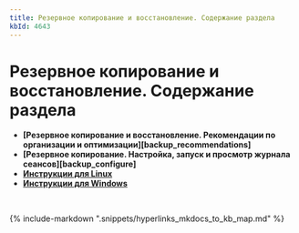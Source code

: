 ```yaml
---
title: Резервное копирование и восстановление. Содержание раздела
kbId: 4643
---
```


# Резервное копирование и восстановление. Содержание раздела

- **[Резервное копирование и восстановление. Рекомендации по организации и оптимизации][backup_recommendations]**
- **[Резервное копирование. Настройка, запуск и просмотр журнала сеансов][backup_configure]**
- **[Инструкции для Linux](https://kb.comindware.ru/category.php?id=812)**
- **[Инструкции для Windows](https://kb.comindware.ru/category.php?id=811)**

 

{% include-markdown ".snippets/hyperlinks_mkdocs_to_kb_map.md" %}
